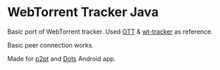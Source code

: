 # WebTorrent Tracker Java

Basic port of WebTorrent tracker. Used [OTT](https://github.com/OpenWebTorrent/openwebtorrent-tracker) & [wt-tracker](https://github.com/Novage/wt-tracker) as reference.

Basic peer connection works.

Made for [p2pt](https://github.com/subins2000/p2pt) and [Dots](https://github.com/subins2000/Dots) Android app.